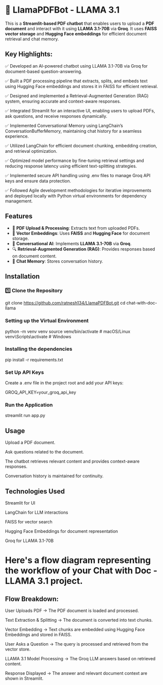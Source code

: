 # 🦙 LlamaPDFBot - LLAMA 3.1

This is a **Streamlit-based PDF chatbot** that enables users to upload a **PDF document** and interact with it using **LLAMA 3.1-70B** via **Groq**. It uses **FAISS vector storage** and **Hugging Face embeddings** for efficient document retrieval and chat memory.

## Key Highlights:
✅ Developed an AI-powered chatbot using LLAMA 3.1-70B via Groq for document-based question-answering.

✅ Built a PDF processing pipeline that extracts, splits, and embeds text using Hugging Face embeddings and stores it in FAISS for efficient retrieval.

✅ Designed and implemented a Retrieval-Augmented Generation (RAG) system, ensuring accurate and context-aware responses.

✅ Integrated Streamlit for an interactive UI, enabling users to upload PDFs, ask questions, and receive responses dynamically.

✅ Implemented Conversational Memory using LangChain’s ConversationBufferMemory, maintaining chat history for a seamless experience.

✅ Utilized LangChain for efficient document chunking, embedding creation, and retrieval optimization.

✅ Optimized model performance by fine-tuning retrieval settings and reducing response latency using efficient text-splitting strategies.

✅ Implemented secure API handling using .env files to manage Groq API keys and ensure data protection.

✅ Followed Agile development methodologies for iterative improvements and deployed locally with Python virtual environments for dependency management.

## Features
- 📄 **PDF Upload & Processing**: Extracts text from uploaded PDFs.
- 🧠 **Vector Embeddings**: Uses **FAISS** and **Hugging Face** for document storage.
- 🤖 **Conversational AI**: Implements **LLAMA 3.1-70B** via **Groq**.
- 🔍 **Retrieval-Augmented Generation (RAG)**: Provides responses based on document content.
- 💬 **Chat Memory**: Stores conversation history.

## Installation
### 1️⃣ Clone the Repository
git clone https://github.com/ratnesh134/LlamaPDFBot.git
cd chat-with-doc-llama

### Setting up the Virtual Environment
python -m venv venv
source venv/bin/activate  # macOS/Linux
venv\Scripts\activate  # Windows

### Installing the dependencies
pip install -r requirements.txt

### Set Up API Keys
Create a .env file in the project root and add your API keys:

GROQ_API_KEY=your_groq_api_key

### Run the Application
streamlit run app.py

## Usage

Upload a PDF document.

Ask questions related to the document.

The chatbot retrieves relevant content and provides context-aware responses.

Conversation history is maintained for continuity.

## Technologies Used
Streamlit for UI

LangChain for LLM interactions

FAISS for vector search

Hugging Face Embeddings for document representation

Groq for LLAMA 3.1-70B

# Here's a flow diagram representing the workflow of your Chat with Doc - LLAMA 3.1 project.

## Flow Breakdown:
User Uploads PDF → The PDF document is loaded and processed.

Text Extraction & Splitting → The document is converted into text chunks.

Vector Embedding → Text chunks are embedded using Hugging Face Embeddings and stored in FAISS.

User Asks a Question → The query is processed and retrieved from the vector store.

LLAMA 3.1 Model Processing → The Groq LLM answers based on retrieved content.

Response Displayed → The answer and relevant document context are shown in Streamlit.
